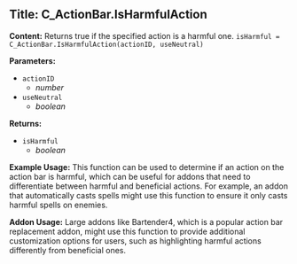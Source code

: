 ## Title: C_ActionBar.IsHarmfulAction

**Content:**
Returns true if the specified action is a harmful one.
`isHarmful = C_ActionBar.IsHarmfulAction(actionID, useNeutral)`

**Parameters:**
- `actionID`
  - *number*
- `useNeutral`
  - *boolean*

**Returns:**
- `isHarmful`
  - *boolean*

**Example Usage:**
This function can be used to determine if an action on the action bar is harmful, which can be useful for addons that need to differentiate between harmful and beneficial actions. For example, an addon that automatically casts spells might use this function to ensure it only casts harmful spells on enemies.

**Addon Usage:**
Large addons like Bartender4, which is a popular action bar replacement addon, might use this function to provide additional customization options for users, such as highlighting harmful actions differently from beneficial ones.